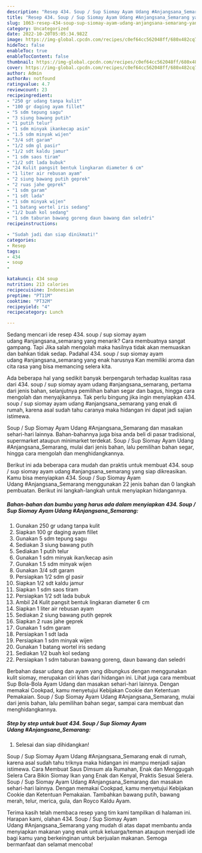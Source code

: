 ```yaml
---
description: "Resep 434. Soup / Sup Siomay Ayam Udang #Anjangsana_Semarang yang Bikin Ngiler"
title: "Resep 434. Soup / Sup Siomay Ayam Udang #Anjangsana_Semarang yang Bikin Ngiler"
slug: 1063-resep-434-soup-sup-siomay-ayam-udang-anjangsana-semarang-yang-bikin-ngiler
category: Uncategorized
date: 2022-10-20T05:05:34.982Z
image: https://img-global.cpcdn.com/recipes/c0ef64cc562048ff/680x482cq70/434-soup-sup-siomay-ayam-udang-anjangsana_semarang-foto-resep-utama.jpg
hideToc: false
enableToc: true
enableTocContent: false
thumbnail: https://img-global.cpcdn.com/recipes/c0ef64cc562048ff/680x482cq70/434-soup-sup-siomay-ayam-udang-anjangsana_semarang-foto-resep-utama.jpg
cover: https://img-global.cpcdn.com/recipes/c0ef64cc562048ff/680x482cq70/434-soup-sup-siomay-ayam-udang-anjangsana_semarang-foto-resep-utama.jpg
author: Admin
authorAv: notfound
ratingvalue: 4.7
reviewcount: 23
recipeingredient:
- "250 gr udang tanpa kulit"
- "100 gr daging ayam fillet"
- "5 sdm tepung sagu"
- "3 siung bawang putih"
- "1 putih telur"
- "1 sdm minyak ikankecap asin"
- "1.5 sdm minyak wijen"
- "3/4 sdt garam"
- "1/2 sdm gl pasir"
- "1/2 sdt kaldu jamur"
- "1 sdm saos tiram"
- "1/2 sdt lada bubuk"
- "24 Kulit pangsit bentuk lingkaran diameter 6 cm"
- "1 liter air rebusan ayam"
- "2 siung bawang putih geprek"
- "2 ruas jahe geprek"
- "1 sdm garam"
- "1 sdt lada"
- "1 sdm minyak wijen"
- "1 batang wortel iris sedang"
- "1/2 buah kol sedang"
- "1 sdm taburan bawang goreng daun bawang dan seledri"
recipeinstructions:

- "Sudah jadi dan siap dinikmati!"
categories:
- Resep
tags:
- 434
- soup
- 

katakunci: 434 soup  
nutrition: 213 calories
recipecuisine: Indonesian
preptime: "PT11M"
cooktime: "PT32M"
recipeyield: "4"
recipecategory: Lunch

---
```



Sedang mencari ide resep 434. soup / sup siomay ayam udang #anjangsana_semarang yang menarik? Cara membuatnya sangat gampang. Tapi Jika salah mengolah maka hasilnya tidak akan memuaskan dan bahkan tidak sedap. Padahal 434. soup / sup siomay ayam udang #anjangsana_semarang yang enak harusnya Kan memiliki aroma dan cita rasa yang bisa memancing selera kita.


Ada beberapa hal yang sedikit banyak berpengaruh terhadap kualitas rasa dari 434. soup / sup siomay ayam udang #anjangsana_semarang, pertama dari jenis bahan, selanjutnya pemilihan bahan segar dan bagus, hingga cara mengolah dan menyajikannya. Tak perlu bingung jika ingin menyiapkan 434. soup / sup siomay ayam udang #anjangsana_semarang yang enak di rumah, karena asal sudah tahu caranya maka hidangan ini dapat jadi sajian istimewa.

Soup / Sup Siomay Ayam Udang #Anjangsana_Semarang dan masakan sehari-hari lainnya. Bahan-bahannya juga bisa anda beli di pasar tradisional, supermarket ataupun minimarket terdekat. Soup / Sup Siomay Ayam Udang #Anjangsana_Semarang, mulai dari jenis bahan, lalu pemilihan bahan segar, hingga cara mengolah dan menghidangkannya.


Berikut ini ada beberapa cara mudah dan praktis untuk membuat 434. soup / sup siomay ayam udang #anjangsana_semarang yang siap dikreasikan. Kamu bisa menyiapkan 434. Soup / Sup Siomay Ayam Udang #Anjangsana_Semarang menggunakan 22 jenis bahan dan 0 langkah pembuatan. Berikut ini langkah-langkah untuk menyiapkan hidangannya.

<!--inarticleads1-->

##### Bahan-bahan dan bumbu yang harus ada dalam menyiapkan 434. Soup / Sup Siomay Ayam Udang #Anjangsana_Semarang:

1. Gunakan 250 gr udang tanpa kulit
1. Siapkan 100 gr daging ayam fillet
1. Gunakan 5 sdm tepung sagu
1. Sediakan 3 siung bawang putih
1. Sediakan 1 putih telur
1. Gunakan 1 sdm minyak ikan/kecap asin
1. Gunakan 1.5 sdm minyak wijen
1. Gunakan 3/4 sdt garam
1. Persiapkan 1/2 sdm gl pasir
1. Siapkan 1/2 sdt kaldu jamur
1. Siapkan 1 sdm saos tiram
1. Persiapkan 1/2 sdt lada bubuk
1. Ambil 24 Kulit pangsit bentuk lingkaran diameter 6 cm
1. Siapkan 1 liter air rebusan ayam
1. Sediakan 2 siung bawang putih geprek
1. Siapkan 2 ruas jahe geprek
1. Gunakan 1 sdm garam
1. Persiapkan 1 sdt lada
1. Persiapkan 1 sdm minyak wijen
1. Gunakan 1 batang wortel iris sedang
1. Sediakan 1/2 buah kol sedang
1. Persiapkan 1 sdm taburan bawang goreng, daun bawang dan seledri


Berbahan dasar udang dan ayam yang dibungkus dengan menggunakan kulit siomay, merupakan ciri khas dari hidangan ini. Lihat juga cara membuat Sup Bola-Bola Ayam Udang dan masakan sehari-hari lainnya. Dengan memakai Cookpad, kamu menyetujui Kebijakan Cookie dan Ketentuan Pemakaian. Soup / Sup Siomay Ayam Udang #Anjangsana_Semarang, mulai dari jenis bahan, lalu pemilihan bahan segar, sampai cara membuat dan menghidangkannya. 

<!--inarticleads2-->

##### Step by step untuk buat 434. Soup / Sup Siomay Ayam Udang #Anjangsana_Semarang:


1. Selesai dan siap dihidangkan!

Soup / Sup Siomay Ayam Udang #Anjangsana_Semarang enak di rumah, karena asal sudah tahu triknya maka hidangan ini mampu menjadi sajian istimewa. Cara Membuat Saus Dimsum ala Rumahan, Enak dan Menggugah Selera Cara Bikin Siomay Ikan yang Enak dan Kenyal, Praktis Sesuai Selera. Soup / Sup Siomay Ayam Udang #Anjangsana_Semarang dan masakan sehari-hari lainnya. Dengan memakai Cookpad, kamu menyetujui Kebijakan Cookie dan Ketentuan Pemakaian. Tambahkan bawang putih, bawang merah, telur, merica, gula, dan Royco Kaldu Ayam. 

Terima kasih telah membaca resep yang tim kami tampilkan di halaman ini. Harapan kami, olahan 434. Soup / Sup Siomay Ayam Udang #Anjangsana_Semarang yang mudah di atas dapat membantu anda menyiapkan makanan yang enak untuk keluarga/teman ataupun menjadi ide bagi kamu yang berkeinginan untuk berjualan makanan. Semoga bermanfaat dan selamat mencoba!
